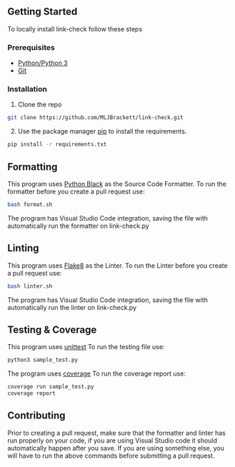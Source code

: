 ## Getting Started

To locally install link-check follow these steps

### Prerequisites
* [Python/Python 3](https://www.python.org/)
* [Git](https://git-scm.com/)

### Installation

1. Clone the repo
```bash
git clone https://github.com/MLJBrackett/link-check.git
```
2. Use the package manager [pip](https://pip.pypa.io/en/stable/) to install the requirements.
```bash
pip install -r requirements.txt
```

## Formatting

This program uses [Python Black](https://pypi.org/project/black/) as the Source Code Formatter.
To run the formatter before you create a pull request use:
```bash
bash format.sh
```

The program has Visual Studio Code integration, saving the file with automatically run the formatter on link-check.py

## Linting

This program uses [Flake8](https://flake8.pycqa.org/en/latest/index.html) as the Linter.
To run the Linter before you create a pull request use:
```bash
bash linter.sh
```

The program has Visual Studio Code integration, saving the file with automatically run the linter on link-check.py

## Testing & Coverage

This program uses [unittest](https://docs.python.org/3/library/unittest.html)
To run the testing file use:
```bash
python3 sample_test.py
```
The program uses [coverage](https://coverage.readthedocs.io/en/coverage-5.3/)
To run the coverage report use:
```bash
coverage run sample_test.py
coverage report
```

## Contributing
Prior to creating a pull request, make sure that the formatter and linter has run properly on your code, if you are using Visual Studio code it should automatically happen after you save.
If you are using something else, you will have to run the above commands before submitting a pull request.
